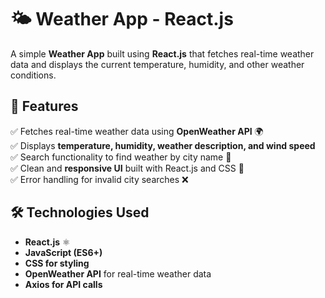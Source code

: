 # 🌤️ Weather App - React.js  

A simple **Weather App** built using **React.js** that fetches real-time weather data and displays the current temperature, humidity, and other weather conditions.  

## 🚀 Features  
✅ Fetches real-time weather data using **OpenWeather API** 🌍  
✅ Displays **temperature, humidity, weather description, and wind speed**  
✅ Search functionality to find weather by city name 📍  
✅ Clean and **responsive UI** built with React.js and CSS 🎨  
✅ Error handling for invalid city searches ❌  

## 🛠️ Technologies Used  
- **React.js** ⚛️  
- **JavaScript (ES6+)**  
- **CSS for styling**  
- **OpenWeather API** for real-time weather data  
- **Axios for API calls**  


